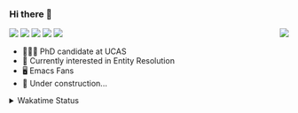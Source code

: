 ### Hi there 👋

<img align="right" src="https://github-readme-stats.vercel.app/api?username=tshu-w&show_icons=true&icon_color=CE1D2D&text_color=718096&bg_color=ffffff&hide_title=true" />

[![](https://img.shields.io/badge/-Email-325180?logo=maildotru&logoColor=white&style=flat-square)](mailto://wang@tianshu.me)
[![](https://img.shields.io/badge/-GitHub-black?logo=GitHub&style=flat-square)](https://github.com/tshu-w)
[![](https://img.shields.io/badge/-Telegram-26a5e4?labelColor=fafafa&logo=telegram&style=flat-square)](https://t.me/tshu_w) 
[![](https://img.shields.io/badge/-Twitter-1da1f2?logo=Twitter&logoColor=white&style=flat-square)](https://twitter.com/tshu_w)
[![](https://komarev.com/ghpvc/?username=tshu-w&color=blueviolet&style=flat-square)]()

- 🧑🏻‍🎓 PhD candidate at UCAS
- 🔭 Currently interested in Entity Resolution
- 🖥️ Emacs Fans
- 🚧 Under construction...

<details>
  <summary>Wakatime Status</summary>
 
<!--START_SECTION:waka-->
**I'm an Early 🐤** 

```text
🌞 Morning    84 commits     █████░░░░░░░░░░░░░░░░░░░░   20.64% 
🌆 Daytime    162 commits    ██████████░░░░░░░░░░░░░░░   39.8% 
🌃 Evening    150 commits    █████████░░░░░░░░░░░░░░░░   36.86% 
🌙 Night      11 commits     ░░░░░░░░░░░░░░░░░░░░░░░░░   2.7%

```
📅 **I'm Most Productive on Monday** 

```text
Monday       99 commits     ██████░░░░░░░░░░░░░░░░░░░   24.32% 
Tuesday      48 commits     ███░░░░░░░░░░░░░░░░░░░░░░   11.79% 
Wednesday    50 commits     ███░░░░░░░░░░░░░░░░░░░░░░   12.29% 
Thursday     47 commits     ███░░░░░░░░░░░░░░░░░░░░░░   11.55% 
Friday       35 commits     ██░░░░░░░░░░░░░░░░░░░░░░░   8.6% 
Saturday     97 commits     ██████░░░░░░░░░░░░░░░░░░░   23.83% 
Sunday       31 commits     ██░░░░░░░░░░░░░░░░░░░░░░░   7.62%

```


📊 **This Week I Spent My Time On** 

```text
💬 Programming Languages: 
sh                       21 hrs 49 mins      ████████████████████░░░░░   82.46% 
Emacs Lisp               2 hrs 33 mins       ██░░░░░░░░░░░░░░░░░░░░░░░   9.66% 
Org                      1 hr 19 mins        █░░░░░░░░░░░░░░░░░░░░░░░░   4.98% 
Bash                     35 mins             ░░░░░░░░░░░░░░░░░░░░░░░░░   2.25% 
JSON                     10 mins             ░░░░░░░░░░░░░░░░░░░░░░░░░   0.65%

🔥 Editors: 
Zsh                      21 hrs 49 mins      ████████████████████░░░░░   82.46% 
Emacs                    4 hrs 38 mins       ████░░░░░░░░░░░░░░░░░░░░░   17.54%

🐱‍💻 Projects: 
multimodalER             7 hrs 35 mins       ███████░░░░░░░░░░░░░░░░░░   28.72% 
entity_resolution        7 hrs 31 mins       ███████░░░░░░░░░░░░░░░░░░   28.46% 
Terminal                 5 hrs 30 mins       █████░░░░░░░░░░░░░░░░░░░░   20.81% 
emacs                    2 hrs 47 mins       ██░░░░░░░░░░░░░░░░░░░░░░░   10.56% 
Unknown Project          1 hr 19 mins        █░░░░░░░░░░░░░░░░░░░░░░░░   4.98%

💻 Operating System: 
Linux                    17 hrs 11 mins      ████████████████░░░░░░░░░   64.95% 
Mac                      9 hrs 16 mins       ████████░░░░░░░░░░░░░░░░░   35.05%

```

**I Mostly Code in Python** 

```text
Python                   5 repos             ███████░░░░░░░░░░░░░░░░░░   27.78% 
JavaScript               3 repos             ████░░░░░░░░░░░░░░░░░░░░░   16.67% 
HTML                     2 repos             ██░░░░░░░░░░░░░░░░░░░░░░░   11.11% 
Emacs Lisp               2 repos             ██░░░░░░░░░░░░░░░░░░░░░░░   11.11% 
TeX                      2 repos             ██░░░░░░░░░░░░░░░░░░░░░░░   11.11%

```



 Last Updated on 19/06/2021
<!--END_SECTION:waka-->
</details>
